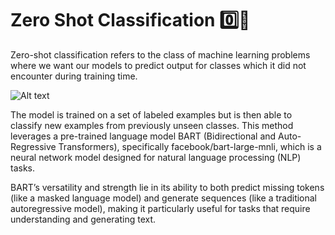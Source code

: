 # Zero Shot Classification 0️⃣🥃
Zero-shot classification refers to the class of machine learning problems where we want our models to predict output for classes which it did not encounter during training time. 

![Alt text](https://i0.wp.com/masterdai.blog/wp-content/uploads/2024/04/Agentic-Workflow-Explain.png?resize=2048%2C1145&ssl=1)

The model is trained on a set of labeled examples but is then able to classify new examples from previously unseen classes. This method leverages a pre-trained language model BART (Bidirectional and Auto-Regressive Transformers), specifically facebook/bart-large-mnli, which is a neural network model designed for natural language processing (NLP) tasks. 

BART’s versatility and strength lie in its ability to both predict missing tokens (like a masked language model) and generate sequences (like a traditional autoregressive model), making it particularly useful for tasks that require understanding and generating text.

